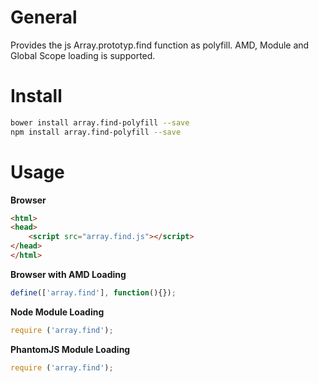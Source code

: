# General
Provides the js Array.prototyp.find function as polyfill. AMD, Module and Global Scope loading is supported.

# Install
```bash
bower install array.find-polyfill --save
npm install array.find-polyfill --save
```

# Usage

**Browser**
```html
<html>
<head>
    <script src="array.find.js"></script>
</head>
</html>
```

**Browser with AMD Loading**
```js
define(['array.find'], function(){});
```

**Node Module Loading**
```js
require ('array.find');
```

**PhantomJS Module Loading**
```js
require ('array.find');
```
